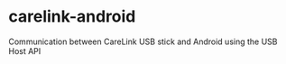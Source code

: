 carelink-android
================

Communication between CareLink USB stick and Android using the USB Host API
